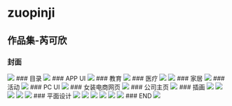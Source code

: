# zuopinji
## 作品集-芮可欣 
### 封面 
<img src="https://github.com/rkx-zpj/zuopinji/blob/master/images/1.jpg"/> 
### 目录 
<img src="https://github.com/rkx-zpj/zuopinji/blob/master/images/2.jpg"/> 
### APP UI 
<img src="https://github.com/rkx-zpj/zuopinji/blob/master/images/3.jpg"/> 
### 教育 
<img src="https://github.com/rkx-zpj/zuopinji/blob/master/images/4.jpg"/> 
### 医疗 
<img src="https://github.com/rkx-zpj/zuopinji/blob/master/images/5.jpg"/> 
<img src="https://github.com/rkx-zpj/zuopinji/blob/master/images/6.jpg"/> 
### 家居 
<img src="https://github.com/rkx-zpj/zuopinji/blob/master/images/7.jpg"/> 
### 活动 
<img src="https://github.com/rkx-zpj/zuopinji/blob/master/images/8.jpg"/> 
### PC UI 
<img src="https://github.com/rkx-zpj/zuopinji/blob/master/images/9jpg"/> 
### 女装电商网页 
<img src="https://github.com/rkx-zpj/zuopinji/blob/master/images/10.jpg"/> 
### 公司主页 
<img src="https://github.com/rkx-zpj/zuopinji/blob/master/images/11.jpg"/> 
### 插画 
<img src="https://github.com/rkx-zpj/zuopinji/blob/master/images/12.jpg"/> 
<img src="https://github.com/rkx-zpj/zuopinji/blob/master/images/13.jpg"/> 
<img src="https://github.com/rkx-zpj/zuopinji/blob/master/images/14.jpg"/> 
<img src="https://github.com/rkx-zpj/zuopinji/blob/master/images/15.jpg"/> 
<img src="https://github.com/rkx-zpj/zuopinji/blob/master/images/16.jpg"/> 
### 平面设计 
<img src="https://github.com/rkx-zpj/zuopinji/blob/master/images/17.jpg"/> 
<img src="https://github.com/rkx-zpj/zuopinji/blob/master/images/18.jpg"/> 
<img src="https://github.com/rkx-zpj/zuopinji/blob/master/images/19.jpg"/> 
<img src="https://github.com/rkx-zpj/zuopinji/blob/master/images/20.jpg"/> 
<img src="https://github.com/rkx-zpj/zuopinji/blob/master/images/21.jpg"/> 
<img src="https://github.com/rkx-zpj/zuopinji/blob/master/images/22.png"/> 
### END 
<img src="https://github.com/rkx-zpj/zuopinji/blob/master/images/23.jpg"/> 
